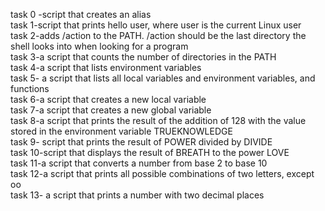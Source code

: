 task 0 -script that creates an alias <br />
task 1-script that prints hello user, where user is the current Linux user <br />
task 2-adds /action to the PATH. /action should be the last directory the shell looks into when looking for a program<br />
task 3-a script that counts the number of directories in the PATH <br>
task 4-a script that lists environment variables <br/>
task 5- a script that lists all local variables and environment variables, and functions <br />
task 6-a script that creates a new local variable <br/>
task 7-a script that creates a new global variable <br />
task 8-a script that prints the result of the addition of 128 with the value stored in the environment variable TRUEKNOWLEDGE<br />
task 9- script that prints the result of POWER divided by DIVIDE<br/>
task 10-script that displays the result of BREATH to the power LOVE <br />
task 11-a script that converts a number from base 2 to base 10 <br/>
task 12-a script that prints all possible combinations of two letters, except oo <br/>
task 13- a script that prints a number with two decimal places 
